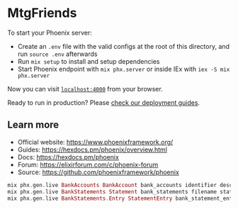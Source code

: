 # MtgFriends

To start your Phoenix server:

- Create an `.env` file with the valid configs at the root of this directory, and run `source .env` afterwards
- Run `mix setup` to install and setup dependencies
- Start Phoenix endpoint with `mix phx.server` or inside IEx with `iex -S mix phx.server`

Now you can visit [`localhost:4000`](http://localhost:4000) from your browser.

Ready to run in production? Please [check our deployment guides](https://hexdocs.pm/phoenix/deployment.html).

## Learn more

- Official website: https://www.phoenixframework.org/
- Guides: https://hexdocs.pm/phoenix/overview.html
- Docs: https://hexdocs.pm/phoenix
- Forum: https://elixirforum.com/c/phoenix-forum
- Source: https://github.com/phoenixframework/phoenix

```elixir
mix phx.gen.live BankAccounts BankAccount bank_accounts identifier description currency user_id:references:users
mix phx.gen.live BankStatements Statement bank_statements filename status source_headers header_account_number header_description header_date header_credit header_debit header_balance bank_account_id:references:bank_accounts
mix phx.gen.live BankStatements.Entry StatementEntry bank_statement_entries date:date description debit:float credit:float balance:float bank_statement_id:references:bank_statements
```
